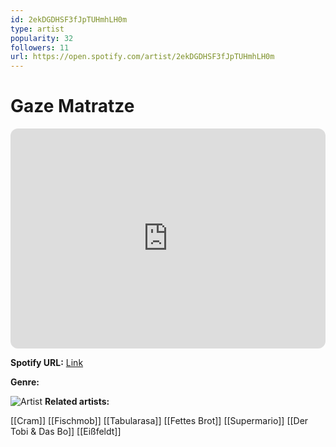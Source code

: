 ```yaml
---
id: 2ekDGDHSF3fJpTUHmhLH0m
type: artist
popularity: 32
followers: 11
url: https://open.spotify.com/artist/2ekDGDHSF3fJpTUHmhLH0m
---
```

# Gaze Matratze

<iframe style="border-radius:12px" src="https://open.spotify.com/embed/artist/2ekDGDHSF3fJpTUHmhLH0m" width="100%" height="352" frameBorder="0" allowfullscreen="" allow="autoplay; clipboard-write; encrypted-media; fullscreen; picture-in-picture" loading="lazy"></iframe>

**Spotify URL:** [Link](https://open.spotify.com/artist/2ekDGDHSF3fJpTUHmhLH0m)

**Genre:** 

![Artist]()
**Related artists:**

[[Cram]]
[[Fischmob]]
[[Tabularasa]]
[[Fettes Brot]]
[[Supermario]]
[[Der Tobi & Das Bo]]
[[Eißfeldt]]
